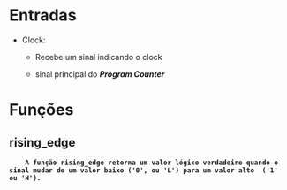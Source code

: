 # Entradas
- Clock:

    - Recebe um sinal indicando o clock

    - sinal principal do <b><i>Program Counter</i>





# Funções
## rising_edge
    
        A função rising_edge retorna um valor lógico verdadeiro quando o sinal mudar de um valor baixo ('0', ou 'L') para um valor alto  ('1' ou 'H').
